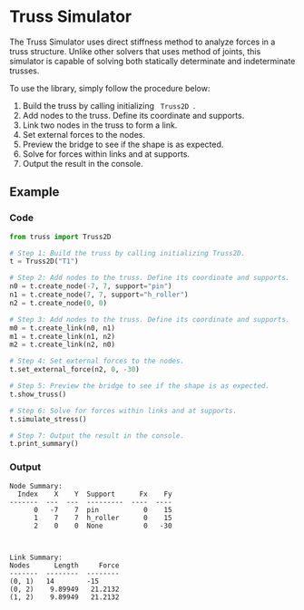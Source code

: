 # Truss Simulator

The Truss Simulator uses direct stiffness method to analyze forces in a truss structure. Unlike other solvers that uses method of joints, this simulator is capable of solving both statically determinate and indeterminate trusses. 

To use the library, simply follow the procedure below:

1. Build the truss by calling initializing <code> Truss2D </code>.
2. Add nodes to the truss. Define its coordinate and supports.
3. Link two nodes in the truss to form a link.
4. Set external forces to the nodes.
5. Preview the bridge to see if the shape is as expected.
6. Solve for forces within links and at supports.
7. Output the result in the console.

## Example
### Code
```python
from truss import Truss2D

# Step 1: Build the truss by calling initializing Truss2D.
t = Truss2D("T1")

# Step 2: Add nodes to the truss. Define its coordinate and supports.
n0 = t.create_node(-7, 7, support="pin")
n1 = t.create_node(7, 7, support="h_roller")
n2 = t.create_node(0, 0)

# Step 3: Add nodes to the truss. Define its coordinate and supports.
m0 = t.create_link(n0, n1)
m1 = t.create_link(n1, n2)
m2 = t.create_link(n2, n0)

# Step 4: Set external forces to the nodes.
t.set_external_force(n2, 0, -30)

# Step 5: Preview the bridge to see if the shape is as expected.
t.show_truss()

# Step 6: Solve for forces within links and at supports.
t.simulate_stress()

# Step 7: Output the result in the console.
t.print_summary()
```
### Output
```
Node Summary:
  Index    X    Y  Support      Fx    Fy
-------  ---  ---  ---------  ----  ----
      0   -7    7  pin           0    15
      1    7    7  h_roller      0    15
      2    0    0  None          0   -30



Link Summary:
Nodes      Length     Force
-------  --------  --------
(0, 1)   14        -15
(0, 2)    9.89949   21.2132
(1, 2)    9.89949   21.2132


```